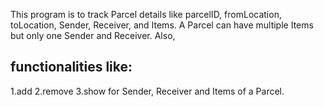 This program is to track Parcel details like parcelID, fromLocation, toLocation, Sender, Receiver, and Items.
A Parcel can have multiple Items but only one Sender and Receiver. Also,
## functionalities like: 

1.add 
2.remove 
3.show for Sender, Receiver and Items of a Parcel.
